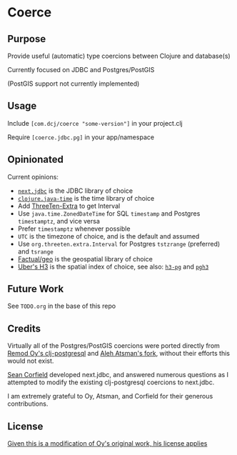 # Coerce

## Purpose

Provide useful (automatic) type coercions between Clojure and database(s)

Currently focused on JDBC and Postgres/PostGIS

(PostGIS support not currently implemented)

## Usage

Include `[com.dcj/coerce "some-version"]` in your project.clj

Require `[coerce.jdbc.pg]` in your app/namespace

## Opinionated

Current opinions:

* [`next.jdbc`](https://github.com/seancorfield/next-jdbc) is the JDBC library of choice
* [`clojure.java-time`](https://github.com/dm3/clojure.java-time) is the time library of choice
* Add [ThreeTen-Extra](https://www.threeten.org/threeten-extra/) to get Interval
* Use `java.time.ZonedDateTime` for SQL `timestamp` and Postgres `timestamptz`, and vice versa
* Prefer `timestamptz` whenever possible
* `UTC` is the timezone of choice, and is the default and assumed
* Use `org.threeten.extra.Interval` for Postgres `tstzrange` (preferred) and `tsrange`
* [Factual/geo](https://github.com/Factual/geo) is the geospatial library of choice
* [Uber's H3](https://eng.uber.com/h3/) is the spatial index of choice, see also: [`h3-pg`](https://github.com/bytesandbrains/h3-pg) and [`pgh3`](https://github.com/dlr-eoc/pgh3)

## Future Work

See `TODO.org` in the base of this repo

## Credits

Virtually all of the Postgres/PostGIS coercions were ported directly from [Remod Oy's clj-postgresql](https://github.com/remodoy/clj-postgresql) and [Aleh Atsman's fork](https://github.com/atsman/clj-postgresql), without their efforts this would not exist.

[Sean Corfield](https://corfield.org) developed next.jdbc, and answered numerous questions as I attempted to modify the existing clj-postgresql coercions to next.jdbc.

I am extremely grateful to Oy, Atsman, and Corfield for their generous contributions.

## License

[Given this is a modification of Oy's original work, his license applies](https://github.com/remodoy/clj-postgresql#license)
